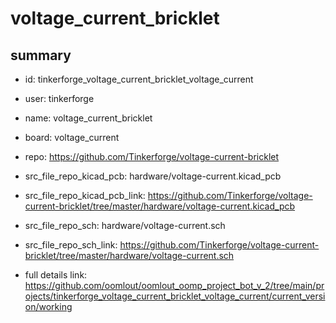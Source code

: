 # voltage_current_bricklet
 
## summary 
* id: tinkerforge_voltage_current_bricklet_voltage_current
* user: tinkerforge
* name: voltage_current_bricklet
* board: voltage_current
* repo: https://github.com/Tinkerforge/voltage-current-bricklet
* src_file_repo_kicad_pcb: hardware/voltage-current.kicad_pcb
* src_file_repo_kicad_pcb_link: https://github.com/Tinkerforge/voltage-current-bricklet/tree/master/hardware/voltage-current.kicad_pcb


* src_file_repo_sch: hardware/voltage-current.sch
* src_file_repo_sch_link: https://github.com/Tinkerforge/voltage-current-bricklet/tree/master/hardware/voltage-current.sch
* full details link: https://github.com/oomlout/oomlout_oomp_project_bot_v_2/tree/main/projects/tinkerforge_voltage_current_bricklet_voltage_current/current_version/working  







